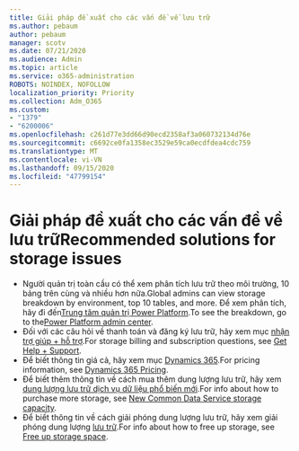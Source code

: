 ```yaml
---
title: Giải pháp đề xuất cho các vấn đề về lưu trữ
ms.author: pebaum
author: pebaum
manager: scotv
ms.date: 07/21/2020
ms.audience: Admin
ms.topic: article
ms.service: o365-administration
ROBOTS: NOINDEX, NOFOLLOW
localization_priority: Priority
ms.collection: Adm_O365
ms.custom:
- "1379"
- "6200006"
ms.openlocfilehash: c261d77e3dd66d90ecd2358af3a060732134d76e
ms.sourcegitcommit: c6692ce0fa1358ec3529e59ca0ecdfdea4cdc759
ms.translationtype: MT
ms.contentlocale: vi-VN
ms.lasthandoff: 09/15/2020
ms.locfileid: "47799154"
---
```

# <a name="recommended-solutions-for-storage-issues"></a><span data-ttu-id="d6c6b-102">Giải pháp đề xuất cho các vấn đề về lưu trữ</span><span class="sxs-lookup"><span data-stu-id="d6c6b-102">Recommended solutions for storage issues</span></span>

- <span data-ttu-id="d6c6b-103">Người quản trị toàn cầu có thể xem phân tích lưu trữ theo môi trường, 10 bảng trên cùng và nhiều hơn nữa.</span><span class="sxs-lookup"><span data-stu-id="d6c6b-103">Global admins can view storage breakdown by environment, top 10 tables, and more.</span></span> <span data-ttu-id="d6c6b-104">Để xem phân tích, hãy đi đến[Trung tâm quản trị Power Platform](https://admin.powerplatform.microsoft.com/analytics/d365ce).</span><span class="sxs-lookup"><span data-stu-id="d6c6b-104">To see the breakdown, go to the[Power Platform admin center](https://admin.powerplatform.microsoft.com/analytics/d365ce).</span></span> 
- <span data-ttu-id="d6c6b-105">Đối với các câu hỏi về thanh toán và đăng ký lưu trữ, hãy xem mục [nhận trợ giúp + hỗ trợ](https://docs.microsoft.com/dynamics365/customer-engagement/admin/contact-information-microsoft-dynamics-365-online-billing-support).</span><span class="sxs-lookup"><span data-stu-id="d6c6b-105">For storage billing and subscription questions, see [Get Help + Support](https://docs.microsoft.com/dynamics365/customer-engagement/admin/contact-information-microsoft-dynamics-365-online-billing-support).</span></span>
- <span data-ttu-id="d6c6b-106">Để biết thông tin giá cả, hãy xem mục [Dynamics 365](https://dynamics.microsoft.com/pricing/).</span><span class="sxs-lookup"><span data-stu-id="d6c6b-106">For pricing information, see [Dynamics 365 Pricing](https://dynamics.microsoft.com/pricing/).</span></span>
- <span data-ttu-id="d6c6b-107">Để biết thêm thông tin về cách mua thêm dung lượng lưu trữ, hãy xem [dung lượng lưu trữ dịch vụ dữ liệu phổ biến mới](https://go.microsoft.com/fwlink/p/?linkid=2010782).</span><span class="sxs-lookup"><span data-stu-id="d6c6b-107">For info about how to purchase more storage, see [New Common Data Service storage capacity](https://go.microsoft.com/fwlink/p/?linkid=2010782).</span></span>
- <span data-ttu-id="d6c6b-108">Để biết thông tin về cách giải phóng dung lượng lưu trữ, hãy xem giải phóng dung lượng [lưu trữ](https://go.microsoft.com/fwlink/p/?linkid=2011105).</span><span class="sxs-lookup"><span data-stu-id="d6c6b-108">For info about how to free up storage, see [Free up storage space](https://go.microsoft.com/fwlink/p/?linkid=2011105).</span></span>